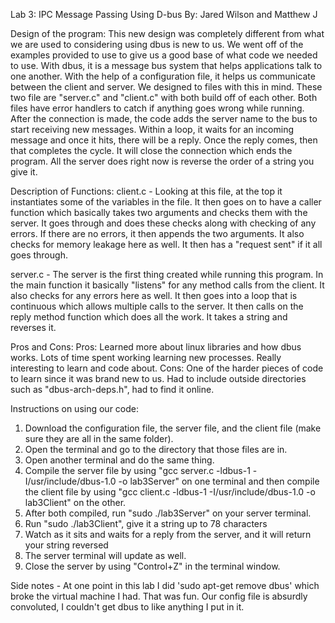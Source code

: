 Lab 3: IPC Message Passing Using D-bus
By: Jared Wilson and Matthew J

Design of the program:
This new design was completely different from what we are used to considering
using dbus is new to us. We went off of the examples provided to use to give us
a good base of what code we needed to use. With dbus, it is a message bus system
that helps applications talk to one another. With the help of a configuration file,
it helps us communicate between the client and server. We designed to files with
this in mind. These two file are "server.c" and "client.c" with both build off
of each other. Both files have error handlers to catch if anything goes wrong
while running. After the connection is made, the code adds the server name to
the bus to start receiving new messages. Within a loop, it waits for an incoming
message and once it hits, there will be a reply. Once the reply comes, then that
completes the cycle. It will close the connection which ends the program. All the server does right now is reverse the order of a string you give it.

Description of Functions:
client.c -
Looking at this file, at the top it instantiates some of the variables in the file. It then
goes on to have a caller function which basically takes two arguments and checks them with
the server. It goes through and does these checks along with checking of any errors. If there
are no errors, it then appends the two arguments. It also checks for memory leakage here as well.
It then has a "request sent" if it all goes through. 

server.c -
The server is the first thing created while running this program. In the main function it basically
"listens" for any method calls from the client. It also checks for any errors here as well. It then
goes into a loop that is continuous which allows multiple calls to the server. It then calls on the reply
method function which does all the work. It takes a string and reverses it.

Pros and Cons:
Pros: Learned more about linux libraries and how dbus works. Lots of time spent working
learning new processes. Really interesting to learn and code about.
Cons: One of the harder pieces of code to learn since it was brand new to us. Had to
include outside directories such as "dbus-arch-deps.h", had to find it online.

Instructions on using our code:
1. Download the configuration file, the server file, and the client file (make sure
they are all in the same folder).
2. Open the terminal and go to the directory that those files are in.
3. Open another terminal and do the same thing.
4. Compile the server file by using "gcc server.c -ldbus-1 -I/usr/include/dbus-1.0 -o lab3Server"
on one terminal and then compile the client file by using "gcc client.c -ldbus-1 -I/usr/include/dbus-1.0
-o lab3Client" on the other.
5. After both compiled, run "sudo ./lab3Server" on your server terminal.
6. Run "sudo ./lab3Client", give it a string up to 78 characters
7. Watch as it sits and waits for a reply from the server, and it will return your string reversed
8. The server terminal will update as well.
9. Close the server by using "Control+Z" in the terminal window.



Side notes - 
At one point in this lab I did 'sudo apt-get remove dbus' which broke the virtual machine I had. That was fun. Our config file is absurdly convoluted, I couldn't get dbus to like anything I put in it.
